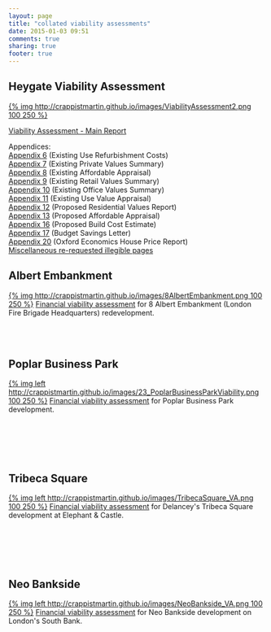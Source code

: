 ```yaml
---
layout: page
title: "collated viability assessments"
date: 2015-01-03 09:51
comments: true
sharing: true
footer: true
---
```

## Heygate Viability Assessment


[{% img http://crappistmartin.github.io/images/ViabilityAssessment2.png 100 250 %}](/images/HeygateViabilityAssessment_MainReport2.pdf)

[Viability Assessment - Main Report](/images/HeygateViabilityAssessment_MainReport2.pdf)

Appendices:  
[Appendix 6](/images/Appendix62.pdf) (Existing Use Refurbishment Costs)  
[Appendix 7](/images/Appendix72.pdf) (Existing Private Values Summary)  
[Appendix 8](/images/Appendix82.pdf) (Existing Affordable Appraisal)  
[Appendix 9](/images/Appendix92.pdf) (Existing Retail Values Summary)  
[Appendix 10](/images/Appendix102.pdf) (Existing Office Values Summary)  
[Appendix 11](/images/Appendix112.pdf) (Existing Use Value Appraisal)  
[Appendix 12](/images/Appendix122.pdf) (Proposed Residential Values Report)  
[Appendix 13](/images/Appendix132.pdf) (Proposed Affordable Appraisal)  
[Appendix 16](/images/Appendix162.pdf) (Proposed Build Cost Estimate)  
[Appendix 17](/images/Appendix172.pdf) (Budget Savings Letter)  
[Appendix 20](/images/Appendix202.pdf) (Oxford Economics House Price Report)  
[Miscellaneous re-requested illegible pages](/images/IllegiblePagesReRequested2.pdf)



## Albert Embankment
[{% img http://crappistmartin.github.io/images/8AlbertEmbankment.png 100 250 %}](http://crappistmartin.github.io/images/22_FinancialViabilityReport-8AlbertEmbankment.pdf) [Financial viability assessment](http://crappistmartin.github.io/images/22_FinancialViabilityReport-8AlbertEmbankment.pdf) for 8 Albert Embankment (London Fire Brigade Headquarters) redevelopment.  
</br>
</br>
</br>
## Poplar Business Park
[{% img left http://crappistmartin.github.io/images/23_PoplarBusinessParkViability.png 100 250 %}](http://crappistmartin.github.io/images/23_PoplarBusinessParkViability.pdf) [Financial viability assessment](http://crappistmartin.github.io/images/23_PoplarBusinessParkViability.pdf) for Poplar Business Park development.  
</br>
</br>
</br>
</br>
</br>
## Tribeca Square
[{% img left http://crappistmartin.github.io/images/TribecaSquare_VA.png 100 250 %}](http://crappistmartin.github.io/images/Delancey_Tribeca_ViabilityAssessment.pdf) [Financial viability assessment](http://crappistmartin.github.io/images/Delancey_Tribeca_ViabilityAssessment.pdf) for Delancey's Tribeca Square development at Elephant & Castle.  
</br>
</br>
</br>
</br>
</br>
## Neo Bankside
[{% img left http://crappistmartin.github.io/images/NeoBankside_VA.png 100 250 %}](http://crappistmartin.github.io/images/NeoBankside_VA.pdf) [Financial viability assessment](http://crappistmartin.github.io/images/NeoBankside_VA.pdf) for Neo Bankside development on London's South Bank.  


